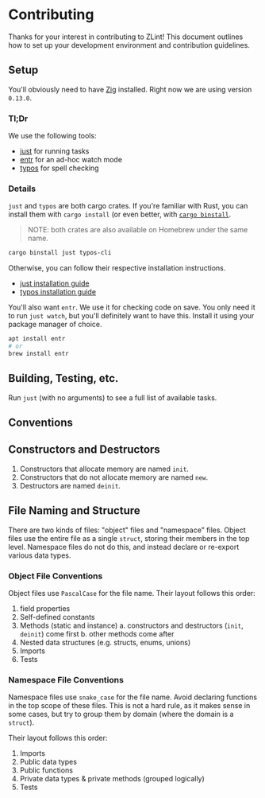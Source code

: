 # Contributing

Thanks for your interest in contributing to ZLint! This document outlines how to
set up your development environment and contribution guidelines.

## Setup

You'll obviously need to have [Zig](https://ziglang.org/) installed. Right now
we are using version `0.13.0`.

### Tl;Dr

We use the following tools:

- [just](https://github.com/casey/just) for running tasks
- [entr](http://eradman.com/entrproject/) for an ad-hoc watch mode
- [typos](https://github.com/crate-ci/typos) for spell checking

### Details

`just` and `typos` are both cargo crates. If you're familiar with Rust, you can
install them with `cargo install` (or even better, with [`cargo
binstall`](https://github.com/cargo-bins/cargo-binstall).

> NOTE: both crates are also available on Homebrew under the same name.

```sh
cargo binstall just typos-cli
```

Otherwise, you can
follow their respective installation instructions.

- [just installation
  guide](https://github.com/casey/just?tab=readme-ov-file#installation)
- [typos installation
  guide](https://github.com/crate-ci/typos?tab=readme-ov-file#install)

You'll also want `entr`. We use it for checking code on save. You only need it
to run `just watch`, but you'll definitely want to have this. Install it using
your package manager of choice.

```sh
apt install entr
# or
brew install entr
```

## Building, Testing, etc.

Run `just` (with no arguments) to see a full list of available tasks.

## Conventions

## Constructors and Destructors

1. Constructors that allocate memory are named `init`.
2. Constructors that do not allocate memory are named `new`.
3. Destructors are named `deinit`.

## File Naming and Structure

There are two kinds of files: "object" files and "namespace" files. Object files
use the entire file as a single `struct`, storing their members in the top
level. Namespace files do not do this, and instead declare or re-export various
data types.

### Object File Conventions

Object files use `PascalCase` for the file name. Their layout follows this order:

1. field properties
2. Self-defined constants
3. Methods (static and instance)
   a. constructors and destructors (`init`, `deinit`) come first
   b. other methods come after
4. Nested data structures (e.g. structs, enums, unions)
5. Imports
6. Tests

### Namespace File Conventions

Namespace files use `snake_case` for the file name. Avoid declaring functions in
the top scope of these files. This is not a hard rule, as it makes sense in some
cases, but try to group them by domain (where the domain is a `struct`).

Their layout follows this order:

1. Imports
2. Public data types
3. Public functions
4. Private data types & private methods (grouped logically)
5. Tests
